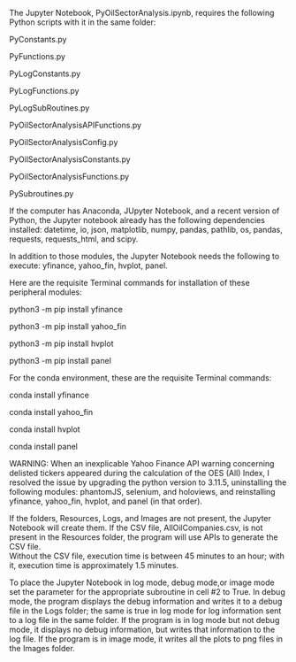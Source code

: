 The Jupyter Notebook, PyOilSectorAnalysis.ipynb, requires the following Python scripts with it in the same folder:

PyConstants.py

PyFunctions.py

PyLogConstants.py

PyLogFunctions.py

PyLogSubRoutines.py

PyOilSectorAnalysisAPIFunctions.py

PyOilSectorAnalysisConfig.py

PyOilSectorAnalysisConstants.py

PyOilSectorAnalysisFunctions.py

PySubroutines.py

If the computer has Anaconda, JUpyter Notebook, and a recent version of Python, the Jupyter notebook already has the 
following dependencies installed: datetime, io, json, matplotlib, numpy, pandas, pathlib, os, pandas, requests, 
requests_html, and scipy.

In addition to those modules, the Jupyter Notebook needs the following to execute: yfinance, yahoo_fin, hvplot, panel.

Here are the requisite Terminal commands for installation of these peripheral modules:

python3 -m pip install yfinance

python3 -m pip install yahoo_fin

python3 -m pip install hvplot

python3 -m pip install panel

For the conda environment, these are the requisite Terminal commands:

conda install yfinance

conda install yahoo_fin

conda install hvplot

conda install panel

WARNING: When an inexplicable Yahoo Finance API warning concerning delisted tickers appeared during the calculation of the
OES (All) Index, I resolved the issue by upgrading the python version to 3.11.5, uninstalling the following modules:
phantomJS, selenium, and holoviews, and reinstalling yfinance, yahoo_fin, hvplot, and panel (in that order).  

If the folders, Resources, Logs, and Images are not present, the Jupyter Notebook will create them.  If the CSV file, 
AllOilCompanies.csv, is not present in the Resources folder, the program will use APIs to generate the CSV file.  
Without the CSV file, execution time is between 45 minutes to an hour; with it, execution time 
is approximately 1.5 minutes.

To place the Jupyter Notebook in log mode, debug mode,or image mode set the parameter for the appropriate subroutine in cell #2 
to True.  In debug mode, the program displays the debug information and writes it to a debug file in the Logs folder; the same 
is true in log mode for log information sent to a log file in the same folder.  If the program is in log mode but not debug mode, 
it displays no debug information, but writes that information to the log file. If the program is in image mode, it writes all the
plots to png files in the Images folder.
